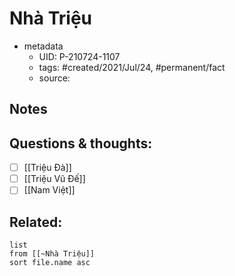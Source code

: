 ---
---

# Nhà Triệu

- metadata
	- UID: P-210724-1107
	- tags: #created/2021/Jul/24, #permanent/fact 
	- source: 

## Notes


## Questions & thoughts:
- [ ] [[Triệu Đà]]
- [ ] [[Triệu Vũ Đế]]
- [ ] [[Nam Việt]]

## Related:
```dataview
list
from [[~Nhà Triệu]]
sort file.name asc
```

